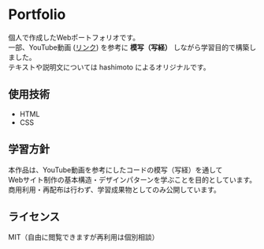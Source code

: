 # Portfolio

個人で作成したWebポートフォリオです。  
一部、YouTube動画 ([リンク](https://youtu.be/QCCjDlBiYV8?si=2uXbJ55QNs6xAGwj)) を参考に **模写（写経）** しながら学習目的で構築しました。  
テキストや説明文については hashimoto によるオリジナルです。

## 使用技術
- HTML
- CSS

## 学習方針
本作品は、YouTube動画を参考にしたコードの模写（写経）を通して  
Webサイト制作の基本構造・デザインパターンを学ぶことを目的としています。  
商用利用・再配布は行わず、学習成果物としてのみ公開しています。

## ライセンス
MIT（自由に閲覧できますが再利用は個別相談）
